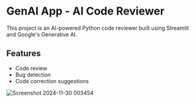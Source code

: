 # GenAI App - AI Code Reviewer

This project is an AI-powered Python code reviewer built using Streamlit and Google's Generative AI.

## Features
- Code review
- Bug detection
- Code correction suggestions

![Screenshot 2024-11-30 003454](https://github.com/user-attachments/assets/3317706e-a466-4b4e-8ad3-9cb5188bbe94)
